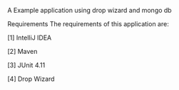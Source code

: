 A Example application using drop wizard and mongo db

Requirements The requirements of this application are:

[1] IntelliJ IDEA

[2] Maven

[3] JUnit 4.11

[4] Drop Wizard
